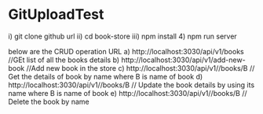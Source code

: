 # GitUploadTest
i) git clone github url 
ii) cd book-store
iii) npm install
4) npm run server

below are the CRUD operation URL
a) http://localhost:3030/api/v1/books    //GEt list of all the books details 
b) http://localhost:3030/api/v1/add-new-book //Add new book in the store
c) http://localhost:3030/api/v1//books/B  // Get the details of book by name where B is name of book
d) http://localhost:3030/api/v1//books/B  // Update the book details by using its name where B is name of book
e) http://localhost:3030/api/v1//books/B  // Delete the book by name
